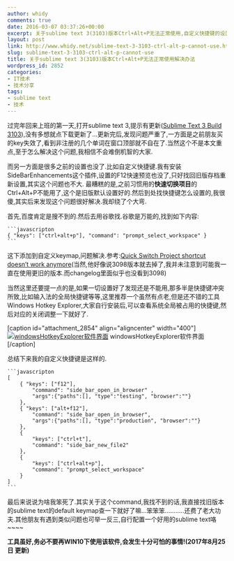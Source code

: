 ```yaml
---
author: whidy
comments: true
date: 2016-03-07 03:37:26+00:00
excerpt: 关于sublime text 3(3103)版本Ctrl+Alt+P无法正常使用,自定义快捷键的设置command实际上就是prompt_select_workspace,解决了此问题
layout: post
link: http://www.whidy.net/sublime-text-3-3103-ctrl-alt-p-cannot-use.html
slug: sublime-text-3-3103-ctrl-alt-p-cannot-use
title: 关于sublime text 3(3103)版本Ctrl+Alt+P无法正常使用解决办法
wordpress_id: 2852
categories:
- IT技术
- 技术分享
tags:
- sublime text
- 技术
---
```


过完年回来上班的第一天,打开sublime text 3,提示有更新([Sublime Text 3 Build 3103](https://www.sublimetext.com/blog/articles/sublime-text-3-build-3103)),没有多想就点下载更新了...更新完后,发现问题严重了,一方面是之前朋友买的key失效了,看到非注册的几个单词在窗口顶部就不自在了.当然这个不是本文重点,至于怎么解决这个问题,我相信不会难倒机智的大家.

而另一方面是很多之前的设置也没了.比如自定义快捷键.我有安装SideBarEnhancements这个插件,设置的F12快速预览也没了,只好找回旧版存档重新设置,其实这个问题也不大.
最糟糕的是,之前习惯用的**快速切换项目**的Ctrl+Alt+P不能用了,这个是旧版默认设置好的.然后到处找快捷键怎么设置的,我很傻,其实后来发现这个问题很好解决.我却绕了个大弯.

首先,百度肯定是搜不到的.然后去用谷歌找.谷歌是万能的,找到如下内容:

    ```javascripton
    { "keys": ["ctrl+alt+p"], "command": "prompt_select_workspace" }
    ```


这下添加到自定义keymap,问题解决.参考:[Quick Switch Project shortcut doesn’t work anymore](https://forum.sublimetext.com/t/quick-switch-project-shortcut-doesnt-work-anymore/17261)(当然,他好像说3098版本就去掉了,我并未注意到可能我一直在使用更旧的版本.而changelog里面似乎也没看到3098)

当然这里还要提一点的是,如果一切设置好了发现还是不能用,那多半是快捷键冲突所致,比如输入法的全局快捷键等等,这里推荐一个虽然有点老,但是还不错的工具Windows Hotkey Explorer,大家自行安装后,可以查看系统全局被占用的快捷键,然后对应的关闭调整一下就好了.

[caption id="attachment_2854" align="aligncenter" width="400"][![windowsHotkeyExplorer软件界面](http://www.whidy.net/wp-content/uploads/2016/03/windowsHotkeyExplorer-400x383.png)](http://www.whidy.net/wp-content/uploads/2016/03/windowsHotkeyExplorer.png) windowsHotkeyExplorer软件界面[/caption]

总结下来我的自定义快捷键是这样的.

    ```javascripton
    [
        { "keys": ["f12"],
            "command": "side_bar_open_in_browser" ,
            "args":{"paths":[], "type":"testing", "browser":""}
        },
        { "keys": ["alt+f12"],
            "command": "side_bar_open_in_browser",
            "args":{"paths":[], "type":"production", "browser":""}
        },
        {
            "keys": ["ctrl+t"],
            "command": "side_bar_new_file2"
        },
        {
            "keys": ["ctrl+alt+p"],
            "command": "prompt_select_workspace"
        }
    ]
    ```


最后来说说为啥我笨死了.其实关于这个command,我找不到的话,我直接找旧版本的sublime text的default keymap查一下就好了嘛...笨笨笨...........还费了老大功夫.其他朋友有遇到类似问题也可举一反三,自行配置一个好用的sublime text咯~~~~

**工具虽好,务必不要再WIN10下使用该软件,会发生十分可怕的事情!(2017年8月25日 更新)**
